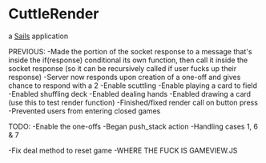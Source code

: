 # CuttleRender

a [Sails](http://sailsjs.org) application

PREVIOUS:
-Made the portion of the socket response to a message that's inside the if(response) conditional its own function, then call it inside the socket response (so it can be recursively called if user fucks up their response)
-Server now responds upon creation of a one-off and gives chance to respond with a 2
-Enable scuttling
-Enable playing a card to field
-Enabled shuffling deck
-Enabled dealing hands
-Enabled drawing a card (use this to test render function)
-Finished/fixed render call on button press
-Prevented users from entering closed games

TODO:
-Enable the one-offs
	-Began push_stack action
		-Handling cases 1, 6 & 7

-Fix deal method to reset game
-WHERE THE FUCK IS GAMEVIEW.JS